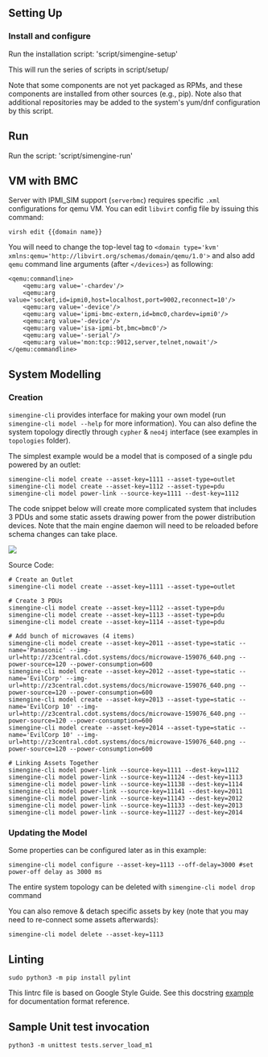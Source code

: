 ## Setting Up

### Install and configure

Run the installation script:
'script/simengine-setup'

This will run the series of scripts in script/setup/

Note that some components are not yet packaged as RPMs,
and these components are installed from other sources
(e.g., pip). Note also that additional repositories may
be added to the system's yum/dnf configuration by this
script.

## Run

Run the script:
'script/simengine-run'

## VM with BMC

Server with IPMI_SIM support (`serverbmc`) requires specific `.xml` configurations for qemu VM. You can edit `libvirt` config file 
by issuing this command:

`virsh edit {{domain name}}`

You will need to change the top-level tag to `<domain type='kvm' xmlns:qemu='http://libvirt.org/schemas/domain/qemu/1.0'>` and also add `qemu` command line arguments (after `</devices>`) as following:


    <qemu:commandline>
        <qemu:arg value='-chardev'/>
        <qemu:arg value='socket,id=ipmi0,host=localhost,port=9002,reconnect=10'/>
        <qemu:arg value='-device'/>
        <qemu:arg value='ipmi-bmc-extern,id=bmc0,chardev=ipmi0'/>
        <qemu:arg value='-device'/>
        <qemu:arg value='isa-ipmi-bt,bmc=bmc0'/>
        <qemu:arg value='-serial'/>
        <qemu:arg value='mon:tcp::9012,server,telnet,nowait'/>
    </qemu:commandline>

## System Modelling

### Creation

`simengine-cli` provides interface for making your own model (run `simengine-cli model --help` for more information). You can also define the system topology directly through `cypher`  & `neo4j` interface (see examples in `topologies` folder).

The simplest example would be a model that is composed of a single pdu powered by an outlet:

    simengine-cli model create --asset-key=1111 --asset-type=outlet
    simengine-cli model create --asset-key=1112 --asset-type=pdu
    simengine-cli model power-link --source-key=1111 --dest-key=1112

The code snippet below will create more complicated system that includes 3 PDUs and some static assets drawing power from the power distribution devices. Note that the main engine daemon will need to be reloaded before schema changes can take place.

![](https://d2mxuefqeaa7sj.cloudfront.net/s_CC16473B6C5F58570EB58EA5E80058A0D480F8E0A83C2F210CA8B571B2BEB5FA_1530046389520_sample.png)


Source Code:


    # Create an Outlet
    simengine-cli model create --asset-key=1111 --asset-type=outlet
    
    # Create 3 PDUs
    simengine-cli model create --asset-key=1112 --asset-type=pdu
    simengine-cli model create --asset-key=1113 --asset-type=pdu
    simengine-cli model create --asset-key=1114 --asset-type=pdu
    
    # Add bunch of microwaves (4 items)
    simengine-cli model create --asset-key=2011 --asset-type=static --name='Panasonic' --img-url=http://z3central.cdot.systems/docs/microwave-159076_640.png --power-source=120 --power-consumption=600
    simengine-cli model create --asset-key=2012 --asset-type=static --name='EvilCorp' --img-url=http://z3central.cdot.systems/docs/microwave-159076_640.png --power-source=120 --power-consumption=600
    simengine-cli model create --asset-key=2013 --asset-type=static --name='EvilCorp 10' --img-url=http://z3central.cdot.systems/docs/microwave-159076_640.png --power-source=120 --power-consumption=600
    simengine-cli model create --asset-key=2014 --asset-type=static --name='EvilCorp 10' --img-url=http://z3central.cdot.systems/docs/microwave-159076_640.png --power-source=120 --power-consumption=600
    
    # Linking Assets Together
    simengine-cli model power-link --source-key=1111 --dest-key=1112
    simengine-cli model power-link --source-key=11124 --dest-key=1113
    simengine-cli model power-link --source-key=11138 --dest-key=1114
    simengine-cli model power-link --source-key=11141 --dest-key=2011
    simengine-cli model power-link --source-key=11143 --dest-key=2012
    simengine-cli model power-link --source-key=11133 --dest-key=2013
    simengine-cli model power-link --source-key=11127 --dest-key=2014
    


### Updating the Model

Some properties can be configured later as in this example:

`simengine-cli model configure --asset-key=1113 --off-delay=3000 #set power-off delay as 3000 ms`

The entire system topology can be deleted with `simengine-cli model drop` command

You can also remove & detach specific assets by key (note that you may need to re-connect some assets afterwards):

`simengine-cli model delete --asset-key=1113`

## Linting

`sudo python3 -m pip install pylint`

This lintrc file is based on Google Style Guide. See this docstring [example](http://sphinxcontrib-napoleon.readthedocs.io/en/latest/example_google.html) for documentation format reference.


## Sample Unit test invocation

`python3 -m unittest tests.server_load_m1`